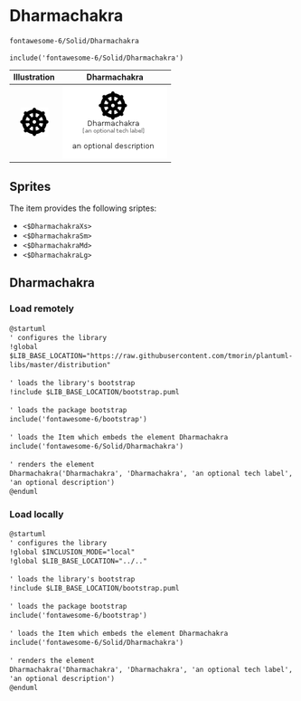 # Dharmachakra


```text
fontawesome-6/Solid/Dharmachakra
```

```text
include('fontawesome-6/Solid/Dharmachakra')
```



| Illustration | Dharmachakra |
| :---: | :---: |
| ![illustration for Illustration](../../fontawesome-6/Solid/Dharmachakra.png) | ![illustration for Dharmachakra](../../fontawesome-6/Solid/Dharmachakra.Local.png) |



## Sprites
The item provides the following sriptes:

- `<$DharmachakraXs>`
- `<$DharmachakraSm>`
- `<$DharmachakraMd>`
- `<$DharmachakraLg>`





## Dharmachakra

### Load remotely
```plantuml
@startuml
' configures the library
!global $LIB_BASE_LOCATION="https://raw.githubusercontent.com/tmorin/plantuml-libs/master/distribution"

' loads the library's bootstrap
!include $LIB_BASE_LOCATION/bootstrap.puml

' loads the package bootstrap
include('fontawesome-6/bootstrap')

' loads the Item which embeds the element Dharmachakra
include('fontawesome-6/Solid/Dharmachakra')

' renders the element
Dharmachakra('Dharmachakra', 'Dharmachakra', 'an optional tech label', 'an optional description')
@enduml
```

### Load locally
```plantuml
@startuml
' configures the library
!global $INCLUSION_MODE="local"
!global $LIB_BASE_LOCATION="../.."

' loads the library's bootstrap
!include $LIB_BASE_LOCATION/bootstrap.puml

' loads the package bootstrap
include('fontawesome-6/bootstrap')

' loads the Item which embeds the element Dharmachakra
include('fontawesome-6/Solid/Dharmachakra')

' renders the element
Dharmachakra('Dharmachakra', 'Dharmachakra', 'an optional tech label', 'an optional description')
@enduml
```

